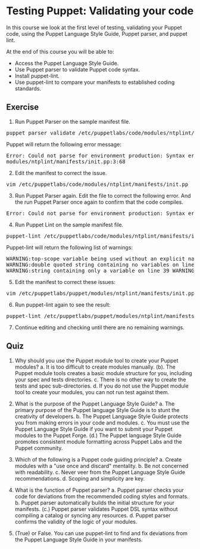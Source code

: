 # Testing Puppet: Validating your code
In this course we look at the first level of testing, validating your Puppet code, using the Puppet Language Style Guide, Puppet parser, and puppet lint.

At the end of this course you will be able to:

*   Access the Puppet Language Style Guide.
*   Use Puppet parser to validate Puppet code syntax.
*   Install puppet-lint.
*   Use puppet-lint to compare your manifests to established coding standards.

## Exercise

1. Run Puppet Parser on the sample manifest file.

<pre>puppet parser validate /etc/puppetlabs/code/modules/ntplint/manifests/init.pp
</pre>

Puppet will return the following error message:  

<pre>Error: Could not parse for environment production: Syntax error at '{' at /etc/puppetlabs/code/
modules/ntplint/manifests/init.pp:3:68
</pre>

2. Edit the manifest to correct the issue.

<pre>vim /etc/puppetlabs/code/modules/ntplint/manifests/init.pp
</pre>

3. Run Puppet Parser again. Edit the file to correct the following error. And the run Puppet Parser once again to confirm that the code compiles.

<pre>Error: Could not parse for environment production: Syntax error at 'ntp' at /etc/puppetlabs/code/modules/ntplint/manifests/init.pp:47:21
</pre>

4. Run Puppet Lint on the sample manifest file.

<pre>puppet-lint /etc/puppetlabs/code/modules/ntplint/manifests/init.pp
</pre>

Puppet-lint will return the following list of warnings:

<pre>WARNING:top-scope variable being used without an explicit namespace on line 5 
WARNING:double quoted string containing no variables on line 10 
WARNING:string containing only a variable on line 39 WARNING: unquoted resource title on line 38WARNING:ensure found on line but it's not the first attribute on line 40
</pre>

5. Edit the manifest to correct these issues:

<pre>vim /etc/puppetlabs/puppet/modules/ntplint/manifests/init.pp
</pre>

6. Run puppet-lint again to see the result:

<pre>puppet-lint /etc/puppetlabs/puppet/modules/ntplint/manifests/init.pp
</pre>

7. Continue editing and checking until there are no remaining warnings.


## Quiz
1. Why should you use the Puppet module tool to create your Puppet modules?
a. It is too difficult to create modules manually.
(b). The Puppet module tools creates a basic module structure for you, including your spec and tests directories.
c. There is no other way to create the tests and spec sub-directories.
d. If you do not use the Puppet module tool to create your modules, you can not run test against them.

2. What is the purpose of the Puppet Language Style Guide?
a. The primary purpose of the Puppet language Style Guide is to stunt the creativity of developers.
b. The Puppet Language Style Guide protects you from making errors in your code and modules.
c. You must use the Puppet Language Style Guide if you want to submit your Puppet modules to the Puppet Forge.
(d.) The Puppet language Style Guide promotes consistent module formatting across Puppet Labs and the Puppet community.

3. Which of the following is a Puppet code guiding principle?
a. Create modules with a "use once and discard" mentality.
b. Be not concerned with readability.
c. Never veer from the Puppet Language Style Guide recommendations.
d. Scoping and simplicity are key.

4. What is the function of Puppet parser?
a. Puppet parser checks your code for deviations from the recommended coding styles and formats.
b. Puppet parser automatically builds the initial structure for your manifests.
(c.) Puppet parser validates Puppet DSL syntax without compiling a catalog or syncing any resources.
d. Puppet parser confirms the validity of the logic of your modules.

5. (True) or False. You can use puppet-lint to find and fix deviations from the Puppet Language Style Guide in your manifests.
